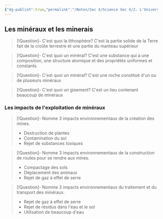```yaml
---
{"dg-publish":true,"permalink":"/Notes/Sec 4/Science Sec 4/2. L'Univers Terre et Espace/Chapitre 6：La lithosphère et l'hydrosphère/"}
---
```



## Les minéraux et les minerais

>[!Question]- C'est quoi la lithosphère?
>C'est la partie solide de la Terre fait de la croûte terrestre et une partie du manteau supérieur


>[!Question]- C'est quoi un minéral?
>C'est une substance qui a une composition, une structure atomique et des propriétés uniformes et constants.

>[!Question]- C'est quoi un minéral?
>C'est une roche constitué d'un ou de plusieurs minéraux

>[!Question]- C'est quoi un gisement?
>C'est un lieu contenant beaucoup de minéraux

### Les impacts de l'exploitation de minéraux

>[!Question]- Nomme 3 impacts environnementaux de la création des mines.
>- Destruction de plantes
>- Contamination du sol
>- Rejet de substances toxiques

>[!Question]- Nomme 3 impacts environnementaux de la construction de routes pour se rendre aux mines.
>- Compactage des sols
>- Déplacement des animaux
>- Rejet de gaz à effet de serre

>[!Question]- Nomme 3 impacts environnementaux du traitement et du transport des minéraux.
>- Rejet de gaz à effet de serre
>- Rejet de résidus dans l'eau et le sol
>- Utilisation de beaucoup d'eau

